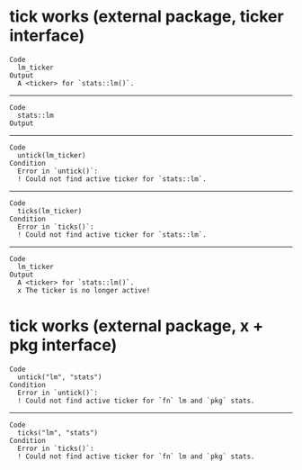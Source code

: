 # tick works (external package, ticker interface)

    Code
      lm_ticker
    Output
      A <ticker> for `stats::lm()`.

---

    Code
      stats::lm
    Output

---

    Code
      untick(lm_ticker)
    Condition
      Error in `untick()`:
      ! Could not find active ticker for `stats::lm`.

---

    Code
      ticks(lm_ticker)
    Condition
      Error in `ticks()`:
      ! Could not find active ticker for `stats::lm`.

---

    Code
      lm_ticker
    Output
      A <ticker> for `stats::lm()`.
      x The ticker is no longer active!

# tick works (external package, x + pkg interface)

    Code
      untick("lm", "stats")
    Condition
      Error in `untick()`:
      ! Could not find active ticker for `fn` lm and `pkg` stats.

---

    Code
      ticks("lm", "stats")
    Condition
      Error in `ticks()`:
      ! Could not find active ticker for `fn` lm and `pkg` stats.

